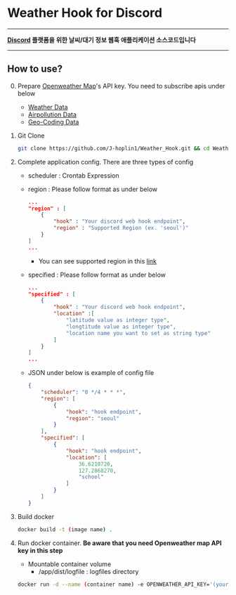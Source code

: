 Weather Hook for Discord
===
***
**[Discord](https://discord.com/) 플랫폼을 위한 날씨/대기 정보 웹훅 애플리케이션 소스코드입니다**
***
## How to use?

0. Prepare [Openweather Map](https://openweathermap.org)'s API key. You need to  subscribe apis under below
    - [Weather Data](https://openweathermap.org/current)
    - [Airpollution Data](https://openweathermap.org/api/air-pollution)
    - [Geo-Coding Data](https://openweathermap.org/api/geocoding-api)
1. Git Clone

    ```bash
    git clone https://github.com/J-hoplin1/Weather_Hook.git && cd Weather_Hook
    ```

2. Complete application config. There are three types of config

    - scheduler : Crontab Expression
    - region : Please follow format as under below
        ```json
        ...
        "region" : [
            {
                "hook" : "Your discord web hook endpoint",
                "region" : "Supported Region (ex. 'seoul')"
            }
        ]
        ...
        ```
        - You can see supported region in this [link](./src/constant/region.ts)
    - specified : Please follow format as under below
        ```json
        ...
        "specified" : [
            {
                "hook" : "Your discord web hook endpoint",
                "location" :[
                    "latitude value as integer type",
                    "longtitude value as integer type",
                    "location name you want to set as string type"
                ]
            }
        ]
        ...
        ```
    
    - JSON under below is example of config file
        ```json
        {
            "scheduler": "0 */4 * * *",
            "region": [
                {
                    "hook": "hook endpoint",
                    "region": "seoul"
                }
            ],
            "specified": [
                {
                    "hook": "hook endpoint",
                    "location": [
                        36.6210720,
                        127.2868270,
                        "school"
                    ]
                }
            ]
        }
        ```
3.  Build docker
    ```bash
    docker build -t (image name) .
    ```
4. Run docker container. **Be aware that you need Openweather map API key in this step**

    - Mountable container volume
        - /app/dist/logfile : logfiles directory

    ```bash
    docker run -d --name (container name) -e OPENWEATHER_API_KEY='(your openweathermap API Key)' -v (location you want to mount):/app/dist/logfile (image name)
    ```



